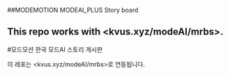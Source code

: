 ##MODEMOTION
MODEAI_PLUS Story board

This repo works with <kvus.xyz/modeAI/mrbs>.
----------------------------------------------
#모드모션 한국
모드AI 스토리 게시판

이 레포는 <kvus.xyz/modeAI/mrbs>로 연동됩니다.
